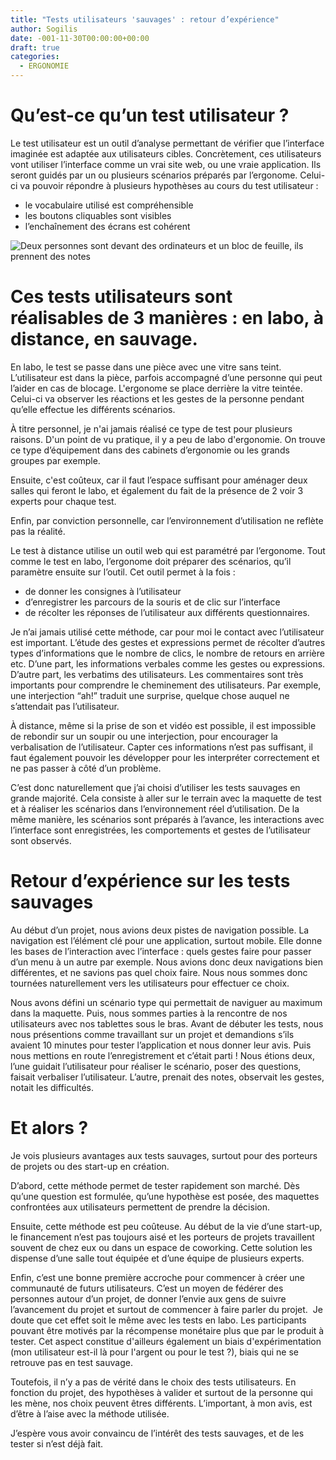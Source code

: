 ```yaml
---
title: "Tests utilisateurs 'sauvages' : retour d’expérience"
author: Sogilis
date: -001-11-30T00:00:00+00:00
draft: true
categories:
  - ERGONOMIE
---
```


# Qu’est-ce qu’un test utilisateur ?

Le test utilisateur est un outil d’analyse permettant de vérifier que l’interface imaginée est adaptée aux utilisateurs cibles. Concrètement, ces utilisateurs vont utiliser l’interface comme un vrai site web, ou une vraie application. Ils seront guidés par un ou plusieurs scénarios préparés par l’ergonome. Celui-ci va pouvoir répondre à plusieurs hypothèses au cours du test utilisateur :

- le vocabulaire utilisé est compréhensible
- les boutons cliquables sont visibles
- l’enchaînement des écrans est cohérent

![Deux personnes sont devant des ordinateurs et un bloc de feuille, ils prennent des notes](/img/2017-06-test-utilisateur-basseresolutionjpg-1024x683.jpg)

# Ces tests utilisateurs sont réalisables de 3 manières : en labo, à distance, en sauvage.

En labo, le test se passe dans une pièce avec une vitre sans teint. L’utilisateur est dans la pièce, parfois accompagné d’une personne qui peut l’aider en cas de blocage. L'ergonome se place derrière la vitre teintée. Celui-ci va observer les réactions et les gestes de la personne pendant qu’elle effectue les différents scénarios.

À titre personnel, je n'ai jamais réalisé ce type de test pour plusieurs raisons. D'un point de vu pratique, il y a peu de labo d'ergonomie. On trouve ce type d’équipement dans des cabinets d’ergonomie ou les grands groupes par exemple.

Ensuite, c'est coûteux, car il faut l’espace suffisant pour aménager deux salles qui feront le labo, et également du fait de la présence de 2 voir 3 experts pour chaque test.

Enfin, par conviction personnelle, car l’environnement d’utilisation ne reflète pas la réalité.

Le test à distance utilise un outil web qui est paramétré par l’ergonome. Tout comme le test en labo, l’ergonome doit préparer des scénarios, qu’il paramètre ensuite sur l’outil. Cet outil permet à la fois :

- de donner les consignes à l’utilisateur
- d’enregistrer les parcours de la souris et de clic sur l’interface
- de récolter les réponses de l’utilisateur aux différents questionnaires.

Je n’ai jamais utilisé cette méthode, car pour moi le contact avec l’utilisateur est important. L’étude des gestes et expressions permet de récolter d’autres types d’informations que le nombre de clics, le nombre de retours en arrière etc. D’une part, les informations verbales comme les gestes ou expressions. D’autre part, les verbatims des utilisateurs. Les commentaires sont très importants pour comprendre le cheminement des utilisateurs. Par exemple, une interjection “ah!” traduit une surprise, quelque chose auquel ne s’attendait pas l’utilisateur.

À distance, même si la prise de son et vidéo est possible, il est impossible de rebondir sur un soupir ou une interjection, pour encourager la verbalisation de l’utilisateur. Capter ces informations n’est pas suffisant, il faut également pouvoir les développer pour les interpréter correctement et ne pas passer à côté d’un problème.

C’est donc naturellement que j’ai choisi d’utiliser les tests sauvages en grande majorité. Cela consiste à aller sur le terrain avec la maquette de test et à réaliser les scénarios dans l’environnement réel d’utilisation. De la même manière, les scénarios sont préparés à l’avance, les interactions avec l’interface sont enregistrées, les comportements et gestes de l’utilisateur sont observés.

# Retour d’expérience sur les tests sauvages

Au début d’un projet, nous avions deux pistes de navigation possible. La navigation est l’élément clé pour une application, surtout mobile. Elle donne les bases de l’interaction avec l’interface : quels gestes faire pour passer d’un menu à un autre par exemple. Nous avions donc deux navigations bien différentes, et ne savions pas quel choix faire. Nous nous sommes donc tournées naturellement vers les utilisateurs pour effectuer ce choix.

Nous avons défini un scénario type qui permettait de naviguer au maximum dans la maquette. Puis, nous sommes parties à la rencontre de nos utilisateurs avec nos tablettes sous le bras. Avant de débuter les tests, nous nous présentions comme travaillant sur un projet et demandions s’ils avaient 10 minutes pour tester l’application et nous donner leur avis. Puis nous mettions en route l’enregistrement et c’était parti ! Nous étions deux, l’une guidait l’utilisateur pour réaliser le scénario, poser des questions, faisait verbaliser l’utilisateur. L’autre, prenait des notes, observait les gestes, notait les difficultés.

# Et alors ?

Je vois plusieurs avantages aux tests sauvages, surtout pour des porteurs de projets ou des start-up en création.

D’abord, cette méthode permet de tester rapidement son marché. Dès qu’une question est formulée, qu’une hypothèse est posée, des maquettes confrontées aux utilisateurs permettent de prendre la décision.

Ensuite, cette méthode est peu coûteuse. Au début de la vie d’une start-up, le financement n’est pas toujours aisé et les porteurs de projets travaillent souvent de chez eux ou dans un espace de coworking. Cette solution les dispense d’une salle tout équipée et d’une équipe de plusieurs experts.

Enfin, c’est une bonne première accroche pour commencer à créer une communauté de futurs utilisateurs. C’est un moyen de fédérer des personnes autour d’un projet, de donner l’envie aux gens de suivre l’avancement du projet et surtout de commencer à faire parler du projet.  Je doute que cet effet soit le même avec les tests en labo. Les participants pouvant être motivés par la récompense monétaire plus que par le produit à tester. Cet aspect constitue d'ailleurs également un biais d'expérimentation (mon utilisateur est-il là pour l'argent ou pour le test ?), biais qui ne se retrouve pas en test sauvage.

Toutefois, il n’y a pas de vérité dans le choix des tests utilisateurs. En fonction du projet, des hypothèses à valider et surtout de la personne qui les mène, nos choix peuvent êtres différents. L’important, à mon avis, est d’être à l’aise avec la méthode utilisée.

J’espère vous avoir convaincu de l’intérêt des tests sauvages, et de les tester si n’est déjà fait.
